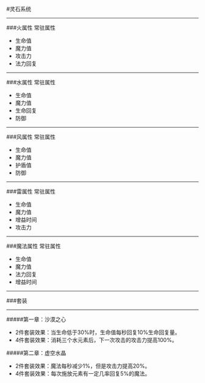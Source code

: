 #灵石系统

---

###火属性
常驻属性

* 生命值
* 魔力值
* 攻击力
* 法力回复

---

###水属性
常驻属性

* 生命值
* 魔力值
* 生命回复
* 防御

---

###风属性
常驻属性

* 生命值
* 魔力值
* 护盾值
* 防御

---

###雷属性
常驻属性

* 生命值
* 魔力值
* 增益时间
* 攻击力

---

###魔法属性
常驻属性

* 生命值
* 魔力值
* 法力回复
* 增益时间

---

###套装

---

#####第一章：沙漠之心

* 2件套装效果：当生命低于30%时，生命值每秒回复10%生命回复量。
* 4件套装效果：消耗三个水元素后，下一次攻击的攻击力提高100%。

#####第二章：虚空水晶

* 2件套装效果：魔法每秒减少1%，但是攻击力提高20%。
* 4件套装效果：每次施放元素有一定几率回复5%的魔法。

